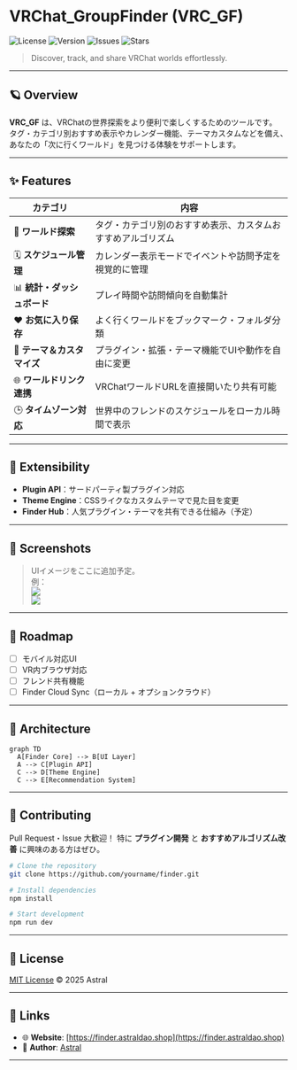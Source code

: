 # VRChat_GroupFinder (VRC_GF)

![License](https://img.shields.io/github/license/yourname/finder?style=flat-square)
![Version](https://img.shields.io/github/v/release/yourname/finder?style=flat-square)
![Issues](https://img.shields.io/github/issues/yourname/finder?style=flat-square)
![Stars](https://img.shields.io/github/stars/yourname/finder?style=flat-square)

> Discover, track, and share VRChat worlds effortlessly.

---

## 🪐 Overview

**VRC_GF** は、VRChatの世界探索をより便利で楽しくするためのツールです。  
タグ・カテゴリ別おすすめ表示やカレンダー機能、テーマカスタムなどを備え、  
あなたの「次に行くワールド」を見つける体験をサポートします。

---

## ✨ Features

| カテゴリ | 内容 |
|-----------|------|
| 🧭 **ワールド探索** | タグ・カテゴリ別のおすすめ表示、カスタムおすすめアルゴリズム |
| 🗓️ **スケジュール管理** | カレンダー表示モードでイベントや訪問予定を視覚的に管理 |
| 📊 **統計・ダッシュボード** | プレイ時間や訪問傾向を自動集計 |
| ❤️ **お気に入り保存** | よく行くワールドをブックマーク・フォルダ分類 |
| 🎨 **テーマ＆カスタマイズ** | プラグイン・拡張・テーマ機能でUIや動作を自由に変更 |
| 🌐 **ワールドリンク連携** | VRChatワールドURLを直接開いたり共有可能 |
| 🕒 **タイムゾーン対応** | 世界中のフレンドのスケジュールをローカル時間で表示 |

---

## 🧩 Extensibility

- **Plugin API**：サードパーティ製プラグイン対応  
- **Theme Engine**：CSSライクなカスタムテーマで見た目を変更  
- **Finder Hub**：人気プラグイン・テーマを共有できる仕組み（予定）  

---

## 📸 Screenshots

> UIイメージをここに追加予定。  
> 例：  
> ![](./screenshots/main-ui.png)  
> ![](./screenshots/dashboard.png)

---

## 🚀 Roadmap

- [ ] モバイル対応UI  
- [ ] VR内ブラウザ対応  
- [ ] フレンド共有機能  
- [ ] Finder Cloud Sync（ローカル + オプションクラウド）

---

## 🧠 Architecture

```mermaid
graph TD
  A[Finder Core] --> B[UI Layer]
  A --> C[Plugin API]
  C --> D[Theme Engine]
  C --> E[Recommendation System]
````

---

## 🤝 Contributing

Pull Request・Issue 大歓迎！
特に **プラグイン開発** と **おすすめアルゴリズム改善** に興味のある方はぜひ。

```bash
# Clone the repository
git clone https://github.com/yourname/finder.git

# Install dependencies
npm install

# Start development
npm run dev
```

---

## 📜 License

[MIT License](./LICENSE) © 2025 Astral

---

## 💬 Links

* 🌐 **Website**: [https://finder.astraldao.shop](https://finder.astraldao.shop)
* 💫 **Author**: [Astral](https://github.com/aiueodayon)

---

